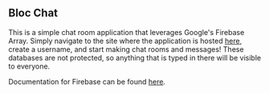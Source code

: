 ## Bloc Chat

This is a simple chat room application that leverages Google's Firebase Array. Simply navigate to the site where the application is hosted <a href="https://stormy-lake-42590.herokuapp.com/">here</a>, create a username, and start making chat rooms and messages! These databases are not protected, so anything that is typed in there will be visible to everyone.

Documentation for Firebase can be found <a href="https://firebase.google.com/docs/">here</a>.